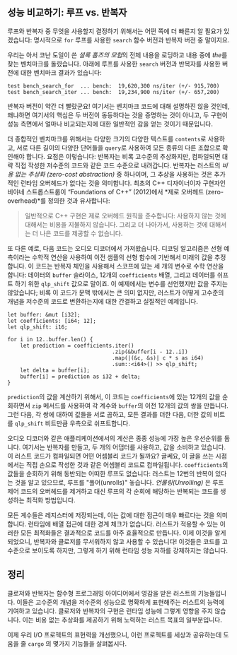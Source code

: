 ## 성능 비교하기: 루프 vs. 반복자

루프와 반복자 중 무엇을 사용할지 결정하기 위해서는 어떤 쪽에 더
빠른지 알 필요가 있겠습니다: 명시적으로 `for` 루프를 사용한 `search`
함수 버전과 반복자 버전 중 말이지요.

우리는 아서 코난 도일이 쓴 *셜록 홈즈의 모험*의 전체
내용을 로딩하고 내용 중에 *the*를 찾는 벤치마크를 돌렸습니다.
아래에 루프를 사용한 `search` 버전과 반복자를 사용한 버전에
대한 벤치마크 결과가 있습니다:

```text
test bench_search_for  ... bench:  19,620,300 ns/iter (+/- 915,700)
test bench_search_iter ... bench:  19,234,900 ns/iter (+/- 657,200)
```

반복자 버전이 약간 더 빨랐군요! 여기서는 벤치마크 코드에 대해 설명하진 않을 것인데,
왜냐하면 여기서의 핵심은 두 버전이 동등하다는 것을 증명하는 것이 아니고,
두 구현이 성능 측면에서 얼마나 비교되는지에 대한 일반적인 감을 얻는 것이기
때문입니다.

더 종합적인 벤치마크를 위해서는 다양한 크기의 다양한 텍스트를
`contents`로 사용하고, 서로 다른 길이의 다양한 단어들을 `query`로
사용하여 모든 종류의 다른 조합으로 확인해야 합니다. 요점은 이렇습니다:
반복자는 비록 고수준의 추상화지만, 컴파일되면 대략 직접 작성한 저수준의
코드와 같은 코드 수준으로 내려갑니다. 반복자는 러스트의 *비용 없는 추상화 (zero-cost abstraction)*
중 하나이며, 그 추상을 사용하는 것은 추가적인 런타임 오버헤드가
없다는 것을 의미합니다. 최초의 C++ 디자이너이자 구현자인 비야네 스트롭스트룹이
“Foundations of C++” (2012)에서 *제로 오버헤드 (zero-overhead)*를
정의한 것과 유사합니다:

> 일반적으로 C++ 구현은 제로 오버헤드 원칙을 준수합니다: 사용하지 않는 것에
> 대해서는 비용을 지불하지 않습니다. 그리고 더 나아가서, 사용하는 것에 대해서는
> 더 나은 코드를 제공할 수 없습니다.

또 다른 예로, 다음 코드는 오디오 디코더에서 가져왔습니다. 디코딩
알고리즘은 선형 예측이라는 수학적 연산을 사용하여 이전 샘플의 선형
함수에 기반해서 미래의 값을 추정합니다. 이 코드는 반복자 체인을
사용해서 스코프에 있는 세 개의 변수로 수학 연산을 합니다: 데이터의
`buffer` 슬라이스, 12개의 `coefficients` 배열, 그리고 데이터를
쉬프트 하기 위한 `qlp_shift` 값으로 말이죠. 이 예제에서는 변수를
선언했지만 값을 주지는 않았습니다; 비록 이 코드가 문맥 밖에서는
큰 의미 없지만, 러스트가 어떻게 고수준의 개념을 저수준의 코드로
변환하는지에 대한 간결하고 실질적인 예제입니다.

```rust,ignore
let buffer: &mut [i32];
let coefficients: [i64; 12];
let qlp_shift: i16;

for i in 12..buffer.len() {
    let prediction = coefficients.iter()
                                 .zip(&buffer[i - 12..i])
                                 .map(|(&c, &s)| c * s as i64)
                                 .sum::<i64>() >> qlp_shift;
    let delta = buffer[i];
    buffer[i] = prediction as i32 + delta;
}
```

`prediction`의 값을 계산하기 위해서, 이 코드는 `coefficients`에 있는
12개의 값을 순회하면서 `zip` 메서드를 사용하여 각 계수와 `buffer`의 이전
12개의 값의 쌍을 만듭니다. 그런 다음, 각 쌍에 대하여 값들을 서로 곱하고,
모든 결과를 더한 다음, 더한 값의 비트를 `qlp_shift` 비트만큼 우측으로
쉬프트합니다.

오디오 디코더와 같은 애플리케이션에서의 계산은 종종 성능에 가장 높은 우선순위를
둡니다. 여기서는 반복자를 만들고, 두 개의 어댑터를 사용하고, 값을 소비하고
있습니다. 이 러스트 코드가 컴파일되면 어떤 어셈블리 코드가 될까요? 글쎄요,
이 글을 쓰는 시점에서는 직접 손으로 작성한 것과 같은 어셈블리 코드로 컴파일됩니다.
`coefficients`의 값들을 순회하기 위해 동반되는 어떠한 루프도 없습니다:
러스트는 12번의 반복이 있다는 것을 알고 있으므로, 루프를 "풀어(unrolls)"
놓습니다. *언롤링(Unrolling)* 은 루프 제어 코드의 오버헤드를 제거하고
대신 루프의 각 순회에 해당하는 반복되는 코드를 생성하는 최적화
방법입니다.

모든 계수들은 레지스터에 저장되는데, 이는 값에 대한 접근이 매우 빠르다는
것을 의미합니다. 런타임에 배열 접근에 대한 경계 체크가 없습니다.
러스트가 적용할 수 있는 이러한 모든 최적화들은 결과적으로 코드를
아주 효율적으로 만듭니다. 이제 이것을 알게 되었으니, 반복자와 클로저를
무서워하지 않고 사용할 수 있습니다! 이것들은 코드를 고수준으로 보이도록
하지만, 그렇게 하기 위해 런타임 성능 저하를 강제하지는 않습니다.

## 정리

클로저와 반복자는 함수형 프로그래밍 아이디어에서 영감을 받은 러스트의
기능들입니다. 이들은 고수준의 개념을 저수준의 성능으로 명확하게 표현해주는
러스트의 능력에 기여하고 있습니다. 클로저와 반복자의 구현은 런타임 성능에
그렇게 영향을 주지 않습니다. 이는 비용 없는 추상화를 제공하기 위해 노력하는
러스트 목표의 일부분입니다.

이제 우리 I/O 프로젝트의 표현력을 개선했으니, 이런 프로젝트를
세상과 공유하는데 도움을 줄 `cargo` 의 몇가지 기능들을
살펴봅시다.
